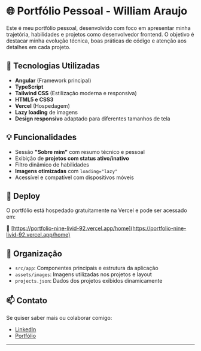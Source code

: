 # 🌐 Portfólio Pessoal - William Araujo

Este é meu portfólio pessoal, desenvolvido com foco em apresentar minha trajetória, habilidades e projetos como desenvolvedor frontend. O objetivo é destacar minha evolução técnica, boas práticas de código e atenção aos detalhes em cada projeto.

## 🔧 Tecnologias Utilizadas

- **Angular** (Framework principal)
- **TypeScript**
- **Tailwind CSS** (Estilização moderna e responsiva)
- **HTML5 e CSS3**
- **Vercel** (Hospedagem)
- **Lazy loading** de imagens
- **Design responsivo** adaptado para diferentes tamanhos de tela

## 💡 Funcionalidades

- Sessão **"Sobre mim"** com resumo técnico e pessoal
- Exibição de **projetos com status ativo/inativo**
- Filtro dinâmico de habilidades
- **Imagens otimizadas** com `loading="lazy"`
- Acessível e compatível com dispositivos móveis

## 🚀 Deploy

O portfólio está hospedado gratuitamente na Vercel e pode ser acessado em:

🔗 [https://portfolio-nine-livid-92.vercel.app/home](https://portfolio-nine-livid-92.vercel.app/home)

## 📁 Organização

- `src/app`: Componentes principais e estrutura da aplicação
- `assets/images`: Imagens utilizadas nos projetos e layout
- `projects.json`: Dados dos projetos exibidos dinamicamente

## 📫 Contato

Se quiser saber mais ou colaborar comigo:

- [LinkedIn](https://sp-nos-trilhos.vercel.app/)  
- [Portfólio](https://portfolio-nine-livid-92.vercel.app/home)  

---
